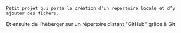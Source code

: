	Petit projet qui porte la création d’un répertoire locale et d’y ajouter des fichers.
 Et ensuite de l’héberger sur un répertoire distant "GitHub" grâce à Git
